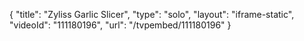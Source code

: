 {
    "title": "Zyliss Garlic Slicer",
    "type": "solo",
    "layout": "iframe-static",
    "videoId": "111180196",
    "url": "\/tvpembed\/111180196"
}
